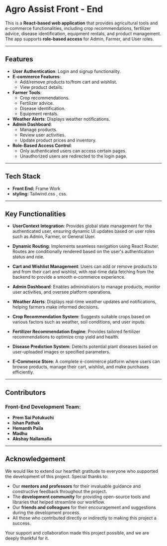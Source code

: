 # Agro Assist Front - End

This is a **React-based web application** that provides agricultural tools and e-commerce functionalities, including crop recommendations, fertilizer advice, disease identification, equipment rentals, and product management. The app supports **role-based access** for Admin, Farmer, and User roles.

---

## Features

- **User Authentication**: Login and signup functionality.
- **E-commerce Features**:
  - Add/remove products to/from cart and wishlist.
  - View product details.
- **Farmer Tools**:
  - Crop recommendations.
  - Fertilizer advice.
  - Disease identification.
  - Equipment rentals.
- **Weather Alerts**: Displays weather notifications.
- **Admin Dashboard**:
  - Manage products.
  - Review user activities.
  - Update product prices and inventory.
- **Role-Based Access Control**:
  - Only authenticated users can access certain pages.
  - Unauthorized users are redirected to the login page.

---

## Tech Stack

- **Front End:** Frame Work
- **styling:** Tailwind.css , css.
 
---
## Key Functionalities

- **UserContext Integration**: Provides global state management for the authenticated user, ensuring dynamic UI updates based on user roles such as Admin, Farmer, or General User.

- **Dynamic Routing**: Implements seamless navigation using React Router. Routes are conditionally rendered based on the user's authentication status and role.

- **Cart and Wishlist Management**: Users can add or remove products to and from their cart and wishlist, with real-time data fetching from the backend to provide a smooth e-commerce experience.

- **Admin Dashboard**: Enables administrators to manage products, monitor user activities, and oversee platform operations.

- **Weather Alerts**: Displays real-time weather updates and notifications, helping farmers make informed decisions.

- **Crop Recommendation System**: Suggests suitable crops based on various factors such as weather, soil conditions, and user inputs.

- **Fertilizer Recommendation Engine**: Provides tailored fertilizer recommendations to optimize crop yield and health.

- **Disease Prediction System**: Detects potential plant diseases based on user-uploaded images or specified parameters.

- **E-Commerce Store**: A complete e-commerce platform where users can browse products, manage their cart, wishlist, and make purchases efficiently.

---

## Contributors

### Front-End Development Team:
- **Prem Sai Potukuchi**
- **Ishan Pathak**
- **Hemanth Paila**
- **Madhu**
- **Akshay Nallamalla**

---

## Acknowledgement

We would like to extend our heartfelt gratitude to everyone who supported the development of this project. Special thanks to:

- Our **mentors and professors** for their invaluable guidance and constructive feedback throughout the project.
- The **development community** for providing open-source tools and libraries that helped streamline our workflow.
- Our **friends and colleagues** for their encouragement and suggestions during the development process.
- All those who contributed directly or indirectly to making this project a success.

Your support and collaboration made this project possible, and we are deeply thankful for it.








